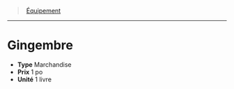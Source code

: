 ﻿---
!EquipmentItem
Type: Marchandise
Price: 1 po
Unity: 1 livre
Id: equipment_hd.md#gingembre
ParentLink: equipment_hd.md#Équipement
Name: Gingembre
ParentName: Équipement
NameLevel: 1
Attributes:
  Name: Gingembre
  Markdown: >+
    # <!--Name-->Gingembre<!--/Name-->


    - **Type** <!--Type-->Marchandise<!--/Type-->

    - **Prix** <!--Price-->1 po<!--/Price-->

    - **Unité** <!--Unity-->1 livre<!--/Unity-->

  Type: Marchandise
  Price: 1 po
  Unity: 1 livre
AttributesDictionary: >+
  Name: Gingembre

  Markdown: >+

    # <!--Name-->Gingembre<!--/Name-->





    - **Type** <!--Type-->Marchandise<!--/Type-->



    - **Prix** <!--Price-->1 po<!--/Price-->



    - **Unité** <!--Unity-->1 livre<!--/Unity-->



  Type: Marchandise

  Price: 1 po

  Unity: 1 livre

---
> [Équipement](hd_equipment.md)

---

# Gingembre

- **Type** Marchandise
- **Prix** 1 po
- **Unité** 1 livre

